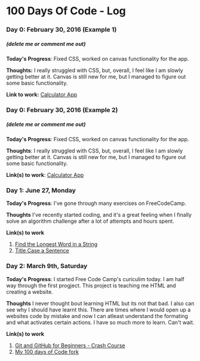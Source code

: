 # 100 Days Of Code - Log

### Day 0: February 30, 2016 (Example 1)
##### (delete me or comment me out)

**Today's Progress**: Fixed CSS, worked on canvas functionality for the app.

**Thoughts:** I really struggled with CSS, but, overall, I feel like I am slowly getting better at it. Canvas is still new for me, but I managed to figure out some basic functionality.

**Link to work:** [Calculator App](http://www.example.com)

### Day 0: February 30, 2016 (Example 2)
##### (delete me or comment me out)

**Today's Progress**: Fixed CSS, worked on canvas functionality for the app.

**Thoughts**: I really struggled with CSS, but, overall, I feel like I am slowly getting better at it. Canvas is still new for me, but I managed to figure out some basic functionality.

**Link(s) to work**: [Calculator App](http://www.example.com)


### Day 1: June 27, Monday

**Today's Progress**: I've gone through many exercises on FreeCodeCamp.

**Thoughts** I've recently started coding, and it's a great feeling when I finally solve an algorithm challenge after a lot of attempts and hours spent.

**Link(s) to work**
1. [Find the Longest Word in a String](https://www.freecodecamp.com/challenges/find-the-longest-word-in-a-string)
2. [Title Case a Sentence](https://www.freecodecamp.com/challenges/title-case-a-sentence)

### Day 2: March 9th, Saturday 

**Today's Progress**: I started Free Code Camp's curiculim today. I am half way through the first progject. This project is teaching me HTML and creating a website. 

**Thoughts** I never thought bout learning HTML but its not that bad. I also can see why I should have learnt this. There are times where I would open up a websites code by mistake and now I can atleast understand the formating and what activates certain actions. I have so much more to learn. Can't wait. 

**Link(s) to work**
1. [Git and GitHub for Beginners - Crash Course](https://www.youtube.com/watch?v=RGOj5yH7evk)
2. [My 100 days of Code fork](https://github.com/Miek00/100-days-of-code)